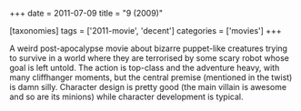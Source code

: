 +++
date = 2011-07-09
title = "9 (2009)"

[taxonomies]
tags = ['2011-movie', 'decent']
categories = ['movies']
+++

A weird post-apocalypse movie about bizarre puppet-like creatures trying
to survive in a world where they are terrorised by some scary robot
whose goal is left untold. The action is top-class and the adventure
heavy, with many cliffhanger moments, but the central premise (mentioned
in the twist) is damn silly. Character design is pretty good (the main
villain is awesome and so are its minions) while character development
is typical.
